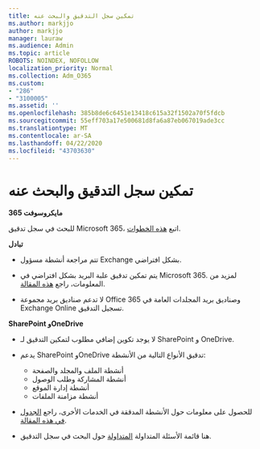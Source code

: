 ```yaml
---
title: تمكين سجل التدقيق والبحث عنه
ms.author: markjjo
author: markjjo
manager: lauraw
ms.audience: Admin
ms.topic: article
ROBOTS: NOINDEX, NOFOLLOW
localization_priority: Normal
ms.collection: Adm_O365
ms.custom:
- "286"
- "3100005"
ms.assetid: ''
ms.openlocfilehash: 385b8de6c6451e13418c615a32f1502a70f5fdcb
ms.sourcegitcommit: 55eff703a17e500681d8fa6a87eb067019ade3cc
ms.translationtype: MT
ms.contentlocale: ar-SA
ms.lasthandoff: 04/22/2020
ms.locfileid: "43703630"
---
```

# <a name="enable-and-search-the-audit-log"></a>تمكين سجل التدقيق والبحث عنه

**مايكروسوفت 365**

للبحث في سجل تدقيق Microsoft 365، اتبع [هذه الخطوات](https://docs.microsoft.com/office365/securitycompliance/search-the-audit-log-in-security-and-compliance#search-the-audit-log).

**تبادل**

- تتم مراجعة أنشطة مسؤول Exchange بشكل افتراضي.

- يتم تمكين تدقيق علبة البريد بشكل افتراضي في Microsoft 365. لمزيد من المعلومات، راجع [هذه المقالة](https://docs.microsoft.com/office365/securitycompliance/enable-mailbox-auditing).

- لا تدعم صناديق بريد مجموعة Office 365 وصناديق بريد المجلدات العامة في Exchange Online تسجيل التدقيق.

**SharePoint وOneDrive**

- لا يوجد تكوين إضافي مطلوب لتمكين التدقيق لـ SharePoint و OneDrive.

- يدعم SharePoint وOneDrive تدقيق الأنواع التالية من الأنشطة:

    - أنشطة الملف والمجلد والصفحة
    - أنشطة المشاركة وطلب الوصول
    - أنشطة إدارة الموقع
    - أنشطة مزامنة الملفات

- للحصول على معلومات حول الأنشطة المدققة في الخدمات الأخرى، راجع [الجدول في هذه المقالة](https://docs.microsoft.com/office365/securitycompliance/search-the-audit-log-in-security-and-compliance#audited-activities).

- هنا قائمة الأسئلة المتداولة [المتداولة](https://docs.microsoft.com/office365/securitycompliance/search-the-audit-log-in-security-and-compliance#frequently-asked-questions) حول البحث في سجل التدقيق.